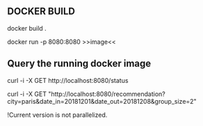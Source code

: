 

## DOCKER BUILD

docker build .

docker run -p 8080:8080 >>image<<

## Query the running docker image

curl -i -X GET http://localhost:8080/status

curl -i -X GET "http://localhost:8080/recommendation?city=paris&date_in=20181201&date_out=20181208&group_size=2"

!Current version is not parallelized.

